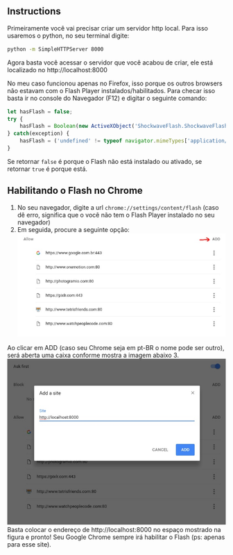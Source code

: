 ## Instructions

Primeiramente você vai precisar criar um servidor http local. Para isso usaremos o python, no seu terminal digite: 
```bash
python -m SimpleHTTPServer 8000
```

Agora basta você acessar o servidor que você acabou de criar, ele está localizado no http://localhost:8000

No meu caso funcionou apenas no Firefox, isso porque os outros browsers não estavam com o Flash Player instalados/habilitados. Para checar isso basta ir no console do Navegador (F12) e digitar o seguinte comando:

```js
let hasFlash = false;
try {
    hasFlash = Boolean(new ActiveXObject('ShockwaveFlash.ShockwaveFlash'));
} catch(exception) {
    hasFlash = ('undefined' != typeof navigator.mimeTypes['application/x-shockwave-flash']);
}
```

Se retornar ``false`` é porque o Flash não está instalado ou ativado, se retornar ``true`` é porque está.


## Habilitando o Flash no Chrome

1. No seu navegador, digite a url ``chrome://settings/content/flash`` (caso dê erro, significa que o você não tem o Flash Player instalado no seu navegador)
2. Em seguida, procure a seguinte opção: 
![alt text](https://github.com/lucasfrosty/CISCO_CCNA/blob/master/pt1.jpg "Logo Title Text 1")

Ao clicar em ADD (caso seu Chrome seja em pt-BR o nome pode ser outro), será aberta uma caixa conforme mostra a imagem abaixo
3. ![alt text](https://github.com/lucasfrosty/CISCO_CCNA/blob/master/pt2.jpg "Logo Title Text 1")  
Basta colocar o endereço de http://localhost:8000 no espaço mostrado na figura e pronto! Seu Google Chrome sempre irá habilitar o Flash (ps: apenas para esse site).
